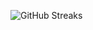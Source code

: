 ![GitHub Streaks](https://github-streaks-mqc9.onrender.com/streak/happilli/image?theme=midnight&cache_bust=1743004590)

